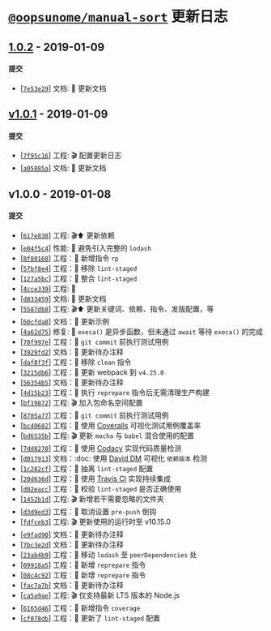 # [`@oopsunome/manual-sort`](https://github.com/iTonyYo/manual-sort) 更新日志

## [1.0.2](https://github.com/iTonyYo/manual-sort/compare/v1.0.1...1.0.2) - 2019-01-09

#### 提交

- [[`7e53e29`](https://github.com/iTonyYo/manual-sort/commit/7e53e29b26ea7435448b72e3876fc8674670b96c)] 文档: :memo: 更新文档
## [v1.0.1](https://github.com/iTonyYo/manual-sort/compare/v1.0.0...v1.0.1) - 2019-01-09

#### 提交

- [[`7f95c16`](https://github.com/iTonyYo/manual-sort/commit/7f95c16f8dae7dd34c9eedb0445f9861711ef1ba)] 工程: :clapper: 配置更新日志
- [[`a05885a`](https://github.com/iTonyYo/manual-sort/commit/a05885a80b8c62c43002633d4037945d29839de5)] 文档: :memo: 更新文档
## v1.0.0 - 2019-01-08

#### 提交

- [[`617e838`](https://github.com/iTonyYo/manual-sort/commit/617e838a85da15641838a979a4a43f53bde50b66)] 工程: :clapper::arrow_up: 更新依赖
- [[`e04f5c4`](https://github.com/iTonyYo/manual-sort/commit/e04f5c41b7ecf9f9eb8f56ed7b69cae7d5e8a6ad)] 性能: :racehorse: 避免引入完整的 `lodash`
- [[`8f80168`](https://github.com/iTonyYo/manual-sort/commit/8f801689e6ec9968eecc7396876a5dd88ffb98b4)] 工程：:tada: 新增指令 `rp`
- [[`57bf8e4`](https://github.com/iTonyYo/manual-sort/commit/57bf8e40c7a7a137124600f0fa9d6dfa45fb8d69)] 工程：:rocket: 移除 `lint-staged`
- [[`127a5bc`](https://github.com/iTonyYo/manual-sort/commit/127a5bc52086173dec1377260274088b0c446751)] 工程：:tada: 整合 `lint-staged`
- [[`4cce339`](https://github.com/iTonyYo/manual-sort/commit/4cce339b4b6a9d720f51be2e69cec3a8cca0e43a)] 工程: :beginner:
- [[`d833459`](https://github.com/iTonyYo/manual-sort/commit/d833459bc4e234b43dec5a5430473eba6c6e9d94)] 文档: :memo: 更新文档
- [[`5587db8`](https://github.com/iTonyYo/manual-sort/commit/5587db8c5e18adde3dafe966f48e77941d851c64)] 工程: :clapper::arrow_up: 更新关键词、依赖、指令、发版配置，等
- [[`60cfda8`](https://github.com/iTonyYo/manual-sort/commit/60cfda80182be0f24f0549e7c0675d949cd797a7)] 文档：:memo: 更新示例
- [[`4a62d75`](https://github.com/iTonyYo/manual-sort/commit/4a62d75eea01d7fdad4787325facff7428267819)] 修复: :bug: `execa()` 是异步函数，但未通过 `await` 等待 `execa()` 的完成
- [[`70f997e`](https://github.com/iTonyYo/manual-sort/commit/70f997ee2387b2fa076d37556a21ffb19e6d0c23)] 工程：:rocket: `git commit` 前执行测试用例
- [[`3929fd2`](https://github.com/iTonyYo/manual-sort/commit/3929fd27aafa0ef428f7be63d719cfe3b5cd64d6)] 文档：:memo: 更新待办注释
- [[`daf8f3f`](https://github.com/iTonyYo/manual-sort/commit/daf8f3fcb9aa83452555c85a9271fc9d19087424)] 工程：:rocket: 移除 `clean` 指令
- [[`3215db6`](https://github.com/iTonyYo/manual-sort/commit/3215db6678b8185b4a7c63f7ef81333e0e76c0ae)] 工程：:rocket: 更新 webpack 到 `v4.25.0`
- [[`56354b5`](https://github.com/iTonyYo/manual-sort/commit/56354b5646eb569058ec28951d022e104602f034)] 文档：:memo: 更新待办注释
- [[`4d15b23`](https://github.com/iTonyYo/manual-sort/commit/4d15b2343cb9b2aad610e0ad2fb08b5e9f224a9e)] 工程：:rocket: 执行 `reprepare` 指令后无需清理生产构建
- [[`bf19872`](https://github.com/iTonyYo/manual-sort/commit/bf1987215476626c7ace486f80280763f2d9bc19)] 工程: :clapper: 加入包命名空间配置
- [[`8705a77`](https://github.com/iTonyYo/manual-sort/commit/8705a777676d96fce7ca77f0b4f1c0a8ab252f04)] 工程：:rocket: `git commit` 前执行测试用例
- [[`bc40682`](https://github.com/iTonyYo/manual-sort/commit/bc40682e08b7cefbae9751b270f49e36cd301890)] 工程：:rocket: 使用 [Coveralls](https://coveralls.io/) 可视化测试用例覆盖率
- [[`bd6535b`](https://github.com/iTonyYo/manual-sort/commit/bd6535bef01bb90b26a021f971da3fd22a92691b)] 工程: :clapper: 更新 `mocha` 与 `babel` 混合使用的配置
- [[`7dd8270`](https://github.com/iTonyYo/manual-sort/commit/7dd82701e9cb5b99560d0c0412706f92b31c739e)] 工程：:rocket: 使用 [Codacy](https://www.codacy.com/) 实现代码质量检测
- [[`d017913`](https://github.com/iTonyYo/manual-sort/commit/d017913f2b936504421ddb5166708562a89ade5e)] 文档：:doc: 使用 [David DM](https://david-dm.org/) 可视化 `依赖版本` 检测
- [[`1c282cf`](https://github.com/iTonyYo/manual-sort/commit/1c282cfbaca6a235e9d00f327b51c7769698d36a)] 工程：:rocket: 抽离 `lint-staged` 配置
- [[`20d636d`](https://github.com/iTonyYo/manual-sort/commit/20d636dd239e33a4df1392dc172b5262d16f88be)] 工程：:rocket: 使用 [Travis CI](https://travis-ci.org/) 实现持续集成
- [[`d02eacc`](https://github.com/iTonyYo/manual-sort/commit/d02eacc66d20d7f301db58ca1129f255abb43aaf)] 工程：:rocket: 校验 `lint-staged` 是否正确使用
- [[`1452b1d`](https://github.com/iTonyYo/manual-sort/commit/1452b1d07e3a96d899c5d29e480737fa0baf9df5)] 工程: :clapper: 新增若干需要忽略的文件夹
- [[`d3d9ed3`](https://github.com/iTonyYo/manual-sort/commit/d3d9ed39e1ffe89abe15293b1cf93c7d3897d19f)] 工程：:rocket: 取消设置 `pre-push` 倒钩
- [[`fdfceb3`](https://github.com/iTonyYo/manual-sort/commit/fdfceb357bc4db5c5e9a474e2eecd5a2f0280873)] 工程: :clapper: 更新使用的运行时至 v10.15.0
- [[`e9fad90`](https://github.com/iTonyYo/manual-sort/commit/e9fad90cd683cac028d18e39541fba3cf821943c)] 文档：:memo: 更新待办注释
- [[`7bc3e2d`](https://github.com/iTonyYo/manual-sort/commit/7bc3e2df800f66a76f2c92054f110c0a91cb32f8)] 文档：:memo: 更新待办注释
- [[`23ab4b9`](https://github.com/iTonyYo/manual-sort/commit/23ab4b95dd68eb68a2c10f17be87033effbead26)] 工程：:rocket: 移动 `lodash` 至 `peerDependencies` 处
- [[`09918a5`](https://github.com/iTonyYo/manual-sort/commit/09918a59f24640ff79d479ad7b4421d14bde6371)] 工程：:tada: 新增 `reprepare` 指令
- [[`08c4c92`](https://github.com/iTonyYo/manual-sort/commit/08c4c92acb2aede6191da5390e348a86a1e3672a)] 工程：:tada: 新增 `reprepare` 指令
- [[`fac7a7b`](https://github.com/iTonyYo/manual-sort/commit/fac7a7bdf9074577a3d84749edb600a6b0c60129)] 文档：:memo: 更新待办注释
- [[`ca5a9ae`](https://github.com/iTonyYo/manual-sort/commit/ca5a9ae2398d98e03b3e13d15082130984252d49)] 工程: :clapper: 仅支持最新 LTS 版本的 Node.js
- [[`6165d46`](https://github.com/iTonyYo/manual-sort/commit/6165d464ea9f1256c71b9051eb343cc131d74cb3)] 工程：:rocket: 新增指令 `coverage`
- [[`cf078db`](https://github.com/iTonyYo/manual-sort/commit/cf078db403641294da6033871c6d90f3ab470fa3)] 工程：:rocket: 更新了 `lint-staged` 配置
